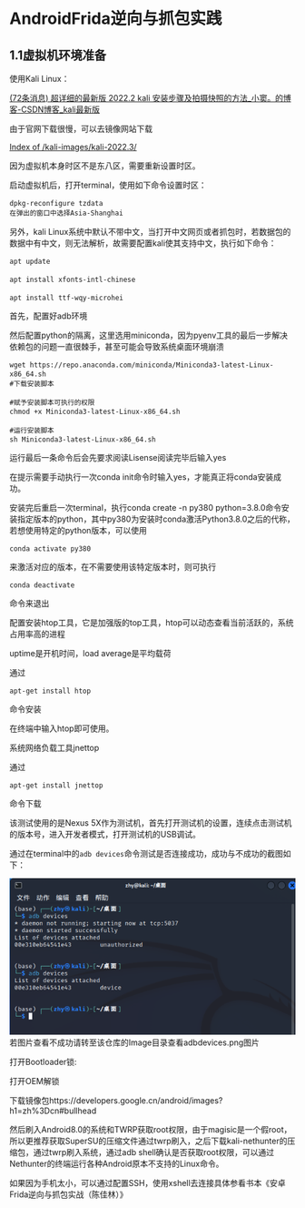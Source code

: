 # AndroidFrida逆向与抓包实践

## 1.1虚拟机环境准备

使用Kali Linux：

[(72条消息) 超详细的最新版 2022.2 kali 安装步骤及拍摄快照的方法_小窦。的博客-CSDN博客_kali最新版](https://blog.csdn.net/weixin_51178129/article/details/126033729)

由于官网下载很慢，可以去镜像网站下载

[Index of /kali-images/kali-2022.3/](http://old.kali.org/kali-images/kali-2022.3/)

因为虚拟机本身时区不是东八区，需要重新设置时区。

启动虚拟机后，打开terminal，使用如下命令设置时区：

```sh
dpkg-reconfigure tzdata
在弹出的窗口中选择Asia-Shanghai
```

另外，kali Linux系统中默认不带中文，当打开中文网页或者抓包时，若数据包的数据中有中文，则无法解析，故需要配置kali使其支持中文，执行如下命令：

```
apt update

apt install xfonts-intl-chinese

apt install ttf-wqy-microhei
```

首先，配置好adb环境

然后配置python的隔离，这里选用miniconda，因为pyenv工具的最后一步解决依赖包的问题一直很棘手，甚至可能会导致系统桌面环境崩溃

```
wget https://repo.anaconda.com/miniconda/Miniconda3-latest-Linux-x86_64.sh 
#下载安装脚本

#赋予安装脚本可执行的权限
chmod +x Miniconda3-latest-Linux-x86_64.sh

#运行安装脚本
sh Miniconda3-latest-Linux-x86_64.sh
```

运行最后一条命令后会先要求阅读Lisense阅读完毕后输入yes

在提示需要手动执行一次conda init命令时输入yes，才能真正将conda安装成功。

安装完后重启一次terminal，执行conda create -n py380 python=3.8.0命令安装指定版本的python，其中py380为安装时conda激活Python3.8.0之后的代称，若想使用特定的python版本，可以使用

```
conda activate py380
```

来激活对应的版本，在不需要使用该特定版本时，则可执行

```
conda deactivate
```

命令来退出

配置安装htop工具，它是加强版的top工具，htop可以动态查看当前活跃的，系统占用率高的进程

uptime是开机时间，load average是平均载荷

通过

```
apt-get install htop
```

命令安装

在终端中输入htop即可使用。

系统网络负载工具jnettop

通过

```
apt-get install jnettop
```

命令下载

该测试使用的是Nexus 5X作为测试机，首先打开测试机的设置，连续点击测试机的版本号，进入开发者模式，打开测试机的USB调试。

通过在terminal中的`adb devices`命令测试是否连接成功，成功与不成功的截图如下：

![](.\\image\adbdevices.png)
若图片查看不成功请转至该仓库的Image目录查看adbdevices.png图片

打开Bootloader锁:

打开OEM解锁

下载镜像包https://developers.google.cn/android/images?h1=zh%3Dcn#bullhead

然后刷入Android8.0的系统和TWRP获取root权限，由于magisic是一个假root，所以更推荐获取SuperSU的压缩文件通过twrp刷入，之后下载kali-nethunter的压缩包，通过twrp刷入系统，通过adb shell确认是否获取root权限，可以通过Nethunter的终端运行各种Android原本不支持的Linux命令。

如果因为手机太小，可以通过配置SSH，使用xshell去连接具体参看书本《安卓Frida逆向与抓包实战（陈佳林）》
